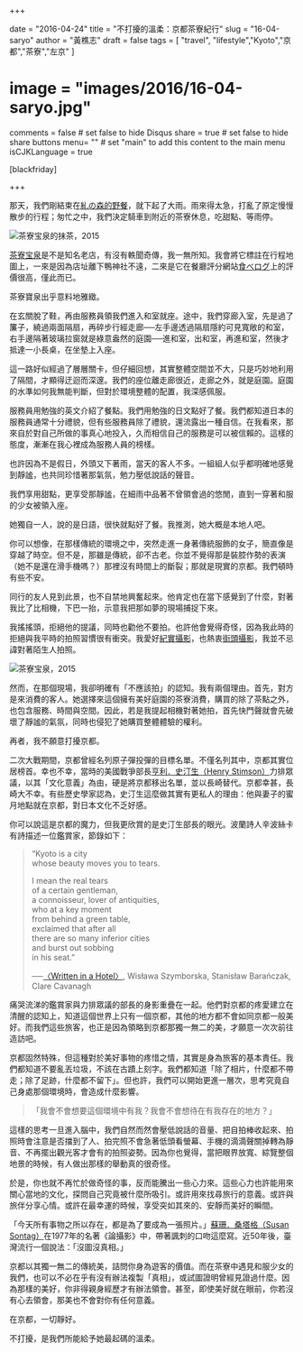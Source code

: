 +++

date = "2016-04-24"
title = "不打擾的溫柔：京都茶寮紀行"
slug = "16-04-saryo"
author = "黃樵志"
draft = false
tags = [ "travel", "lifestyle","Kyoto","京都","茶寮","左京" ]
# image = "images/2016/16-04-saryo.jpg"
comments = false  # set false to hide Disqus
share = true	# set false to hide share buttons
menu= ""  # set "main" to add this content to the main menu
isCJKLanguage = true

[blackfriday]

+++

那天，我們剛結束在[糺の森的野餐](http://eternallogger.com/post/16-04-shimogamo/)，就下起了大雨。雨來得太急，打亂了原定慢慢散步的行程；匆忙之中，我們決定騎車到附近的茶寮休息，吃甜點、等雨停。

<!--more-->

![茶寮宝泉的抹茶，2015](http://eternallogger.com/images/2016/16-04-saryo.jpg)

[茶寮宝泉](http://www.housendo.com/housen.html)是不是知名老店，有沒有軼聞奇傳，我一無所知。我會將它標註在行程地圖上，一來是因為店址離下鴨神社不遠，二來是它在餐廳評分網站[食べログ](http://tabelog.com/kyoto/A2601/A260503/26001872/)上的評價很高，僅此而已。

茶寮寶泉出乎意料地雅緻。

在玄關脫了鞋，再由服務員領我們進入和室就座。途中，我們穿廊入室，先是過了簾子，繞過兩面隔扇，再碎步行經走廊──左手邊透過隔扇隱約可見寬敞的和室，右手邊隔著玻璃拉窗就是綠意盎然的庭園──進和室，出和室，再進和室，然後才抵達一小長桌，在坐墊上入座。

這一路好似經過了層層關卡，但仔細回想，其實整體空間並不大，只是巧妙地利用了隔間，才顯得迂迴而深邃。我們的座位離走廊很近，走廊之外，就是庭園。庭園的水準如何我無能判斷，但對於環境整體的配置，我深感佩服。

服務員用勉強的英文介紹了餐點。我們用勉強的日文點好了餐。我們都知道日本的服務員通常十分禮貌，但有些服務員除了禮貌，還流露出一種自信。在我看來，那來自於對自己所做的事真心地投入，久而相信自己的服務是可以被信賴的。這樣的態度，漸漸在我心裡成為服務人員的榜樣。

也許因為不是假日，外頭又下著雨，當天的客人不多。一組組人似乎都明確地感覺到靜謐，也共同珍惜著那氣氛，勉力壓低說話的聲音。

我們享用甜點，更享受那靜謐，在細雨中品著不曾領會過的悠閒，直到一穿著和服的少女被領入座。

她獨自一人，說的是日語，很快就點好了餐。我推測，她大概是本地人吧。

你可以想像，在那樣傳統的環境之中，突然走進一身著傳統服飾的女子，簡直像是穿越了時空。但不是，那雖是傳統，卻不古老。你並不覺得那是裝腔作勢的表演（她不是還在滑手機嗎？）那裡沒有時間上的斷裂；那就是現實的京都。我們頓時有些不安。

同行的友人見到此景，也不自禁地興奮起來。他肯定也在當下感覺到了什麼，對著我比了比相機，下巴一抬，示意我把那如夢的現場捕捉下來。

我搖搖頭，拒絕他的提議，同時也勸他不要拍。也許他會覺得奇怪，因為我此時的拒絕與我平時的拍照習慣很有衝突。我愛好[紀實攝影](https://en.wikipedia.org/wiki/Documentary_photography)，也熱衷[街頭攝影](https://en.wikipedia.org/wiki/Street_photography)，我並不忌諱對著陌生人拍照。

![茶寮宝泉，2015](http://eternallogger.com/images/2016/16-04-saryo-1.jpg)

然而，在那個現場，我卻明確有「不應該拍」的認知。我有兩個理由。首先，對方是來消費的客人。她選擇來這個擁有美好庭園的茶寮消費，購買的除了茶點之外，也包含服務、時間與空間。因此，若是我提起相機對著她拍，首先快門聲就會先破壞了靜謐的氣氛，同時也侵犯了她購買整體體驗的權利。

再者，我不願意打擾京都。

二次大戰期間，京都曾經名列原子彈投彈的目標名單。不僅名列其中，京都其實位居榜首。幸也不幸，當時的美國戰爭部長[亨利．史汀生（Henry Stimson）](http://www.bbc.com/news/world-asia-33755182)力排眾議，以其「文化意義」為由，硬是將京都移出名單，並以長崎替代。京都幸甚，長崎大不幸。有些歷史學家認為，史汀生這麼做其實有更私人的理由：他與妻子的蜜月地點就在京都，對日本文化不乏好感。

你可以說這是京都的魔力，但我更欣賞的是史汀生部長的眼光。波蘭詩人辛波絲卡有詩描述一位鑑賞家，節錄如下：

> “Kyoto is a city  
whose beauty moves you to tears.  
>
> I mean the real tears  
of a certain gentleman,  
a connoisseur, lover of antiquities,  
who at a key moment  
from behind a green table,  
exclaimed that after all  
there are so many inferior cities  
and burst out sobbing  
in his seat.”
> 
> ──[〈Written in a Hotel〉](http://www.amazon.com/Poems-New-Collected-Wislawa-Szymborska-ebook/dp/B00UQXO27I/ref=tmm_kin_swatch_0?_encoding=UTF8&qid=&sr=), Wisława Szymborska, Stanisław Barańczak, Clare Cavanagh

痛哭流涕的鑑賞家與力排眾議的部長的身影重疊在一起。他們對京都的疼愛建立在清醒的認知上，知道這個世界上只有一個京都，其他的地方都不會如同京都一般美好。而我們這些旅客，也正是因為領略到京都那獨一無二的美，才願意一次次前往造訪吧。

京都固然特殊，但這種對於美好事物的疼惜之情，其實是身為旅客的基本責任。我們都知道不要亂丟垃圾，不該在古蹟上刻字。我們都知道「除了相片，什麼都不帶走；除了足跡，什麼都不留下」。但也許，我們可以開始更進一層次，思考究竟自己身處那個環境時，會造成什麼影響。

> 「我會不會想要這個環境中有我？我會不會想待在有我存在的地方？」

這樣的思考一旦進入腦中，我們自然而然會壓低說話的音量、把自拍棒收起來、拍照時會注意是否擋到了人、拍完照不會急著低頭看螢幕、手機的滴滴聲關掉轉為靜音、不再擺出觀光客才會有的拍照姿勢。因為你也覺得，當把眼界放寬、綜覽整個地景的時候，有人做出那樣的舉動真的很奇怪。

於是，你也就不再忙於做奇怪的事，反而能騰出一些心力來。這些心力也許能用來關心當地的文化，探問自己究竟被什麼所吸引。或許用來找尋旅行的意義。或許與旅伴分享心情。或許在最幸運的時候，享受突如其來的、安靜而美好的瞬間。

「今天所有事物之所以存在，都是為了要成為一張照片。」[蘇珊．桑塔格（Susan Sontag）](https://en.wikipedia.org/wiki/Susan_Sontag)在1977年的名著《論攝影》中，帶著諷刺的口吻這麼寫。近50年後，臺灣流行一個說法：「沒圖沒真相。」

京都以其獨一無二的傳統美，詰問你身為遊客的價值。而在茶寮中遇見和服少女的我們，也可以不必在乎有沒有辦法複製「真相」，或試圖證明曾經見證過什麼。因為那樣的美好，你非得親身經歷才有辦法領會。甚至，即使美好就在眼前，你若沒有心去領會，那美也不會對你有任何意義。

在京都，一切靜好。

不打擾，是我們所能給予她最起碼的溫柔。